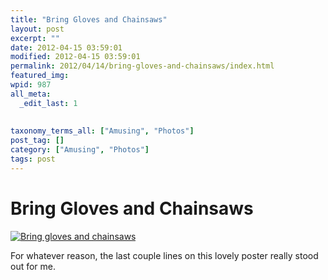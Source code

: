 ```yaml
---
title: "Bring Gloves and Chainsaws"
layout: post
excerpt: ""
date: 2012-04-15 03:59:01
modified: 2012-04-15 03:59:01
permalink: 2012/04/14/bring-gloves-and-chainsaws/index.html
featured_img: 
wpid: 987
all_meta: 
  _edit_last: 1
  
  
taxonomy_terms_all: ["Amusing", "Photos"]
post_tag: []
category: ["Amusing", "Photos"]
tags: post
---
```


# Bring Gloves and Chainsaws

[![Bring gloves and chainsaws](http://farm8.staticflickr.com/7128/7078442217_caf0155d6c.jpg)](http://www.flickr.com/photos/pj/7078442217/ "Bring gloves and chainsaws by Patrick Johanneson, on Flickr")

For whatever reason, the last couple lines on this lovely poster really stood out for me.